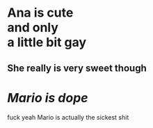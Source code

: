 <body>
  <div id="The plot twist">
  <h1> Ana is cute<br>and only<br> a little bit gay</h1>
    <h2> She really is very sweet though </h2>
  </div>
  <div id=Mario>
    <h1><em> Mario is dope</em> </h1>
    <p><span> fuck yeah </span> Mario is actually the sickest shit</p>
